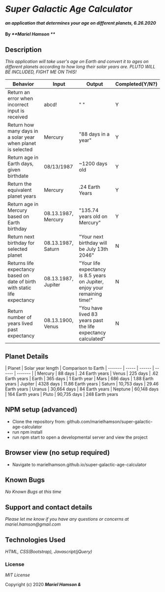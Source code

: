 # _Super Galactic Age Calculator_

#### _an application that determines your age on different planets, 6.26.2020_

#### By _**Mariel Hamson **_

## Description

_This application will take user's age on Earth and convert it to ages on different planets according to how long their solar years are. PLUTO WILL BE INCLUDED, FIGHT ME ON THIS!_

| Behavior | Input | Output |  Completed(Y/N?)  | 
| -------- | ----- | ------ | -------- |
|  Return an error when incorrect input is received |  abcd! | " "   | Y
|  Return how many days in a solar year when planet is selected| Mercury | "88 days in a year"   | Y
|  Return age in Earth days, given birthdate | 08/13/1987 | ~1200 days old | Y
|  Return the equivalent planet years | Mercury | .24 Earth Years | Y
|  Return age in Mercury based on Earth birthday |  08.13.1987, Mercury | "135.74 years old on Mercury" | Y |
|  Return next birthday for selected planet  | 08.13.1987, Saturn   | "Your next birthday will be July 13th 2046" | N |
|  Returns life expectancy based on date of birth with static life expectancy | 08.13.1987, Jupiter | "Your life expectancy is 8.5 years on Jupiter, enjoy your remaining time!" | N |
| Return number of years lived past expectancy | 08.13.1900, Venus | "You have lived 83 years past the life expectancy calculated" | N



## Planet Details

| Planet |  Solar year length  | Comparison to Earth 
| ------- | ----- | ------ | ------ | ------- |
| Mercury | 88 days | .24 Earth years
| Venus | 225 days | .62 Earth years
| Earth | 365 days | 1 Earth year
| Mars | 686 days | 1.88 Earth years
| Jupiter | 4328 days | 11.86 Earth years
| Saturn | 10,753 days | 29.46 Earth years
| Uranus | 30,664 days | 84 Earth years
| Neptune | 60,148 days | 164 Earth years
| Pluto | 90,735 days | 248 Earth years

## NPM setup (advanced)

* Clone the repository from: github.com/marielhamson/super-galactic-age-calculator
* run npm install
* run npm start to open a developmental server and view the project

## Browser view (no setup required)

* Navigate to marielhamson.github.io/super-galactic-age-calculator

## Known Bugs

_No Known Bugs at this time_

## Support and contact details

_Please let me know if you have any questions or concerns at mariel.hamson@gmail.com_

## Technologies Used

_HTML, CSS(Bootstrap), Javascript(jQuery)_

### License

*MIT License*

Copyright (c) 2020 **_Mariel Hamson &_**